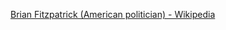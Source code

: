﻿[Brian Fitzpatrick (American politician) - Wikipedia](https://en.wikipedia.org/wiki/Brian_Fitzpatrick_(American_politician))